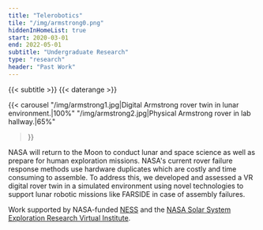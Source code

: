 ```yaml
---
title: "Telerobotics"
tile: "/img/armstrong0.png"
hiddenInHomeList: true
start: 2020-03-01
end: 2022-05-01
subtitle: "Undergraduate Research"
type: "research"
header: "Past Work"
---
```


{{< subtitle >}}
{{< daterange >}}

{{< carousel
    "/img/armstrong1.jpg|Digital Armstrong rover twin in lunar environment.|100%"
    "/img/armstrong2.jpg|Physical Armstrong rover in lab hallway.|65%"
>}}

NASA will return to the Moon to conduct lunar and space science as well as prepare for human exploration missions. NASA's current rover failure response methods use hardware duplicates which are costly and time consuming to assemble. To address this, we developed and assessed a VR digital rover twin in a simulated environment using novel technologies to support lunar robotic missions like FARSIDE in case of assembly failures.

Work supported by NASA-funded [NESS](https://www.colorado.edu/ness/about) and the [NASA Solar System Exploration Research Virtual Institute](https://sservi.nasa.gov/).